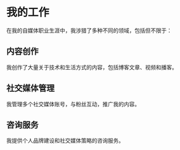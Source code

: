 # 我的工作

在我的自媒体职业生涯中，我涉猎了多种不同的领域，包括但不限于：

## 内容创作

我创作了大量关于技术和生活方式的内容，包括博客文章、视频和播客。

## 社交媒体管理

我管理多个社交媒体账号，与粉丝互动，推广我的内容。

## 咨询服务

我提供个人品牌建设和社交媒体策略的咨询服务。
